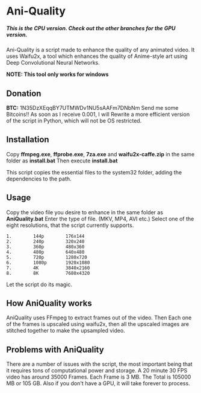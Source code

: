 # Ani-Quality

##### This is the CPU version. Check out the other branches for the GPU version.

Ani-Quality is a script made to enhance the quality of any animated video. It uses Waifu2x, a tool which enhances the quality of Anime-style art using Deep Convolutional Neural Networks.

**NOTE: This tool only works for windows**

## Donation
**BTC:** 1N35DzXEqqBY7UTMWDv1NU5sAAFm7DNbNm
Send me some Bitcoins!!
As soon as I receive 0.001, I will Rewrite a more efficient version of the script in Python, which will not be OS restricted.

## Installation
Copy **ffmpeg.exe**, **ffprobe.exe**, **7za.exe** and **waifu2x-caffe.zip** in the same folder as **install.bat**
Then execute **install.bat**

This script copies the essential files to the system32 folder, adding the dependencies to the path.

## Usage
Copy the video file you desire to enhance in the same folder as **AniQuality.bat**
Enter the type of file. (MKV, MP4, AVI etc.)
Select one of the eight resolutions, that the script currently supports.
```
1.        144p        176x144
2.        240p        320x240
3.        360p        480x360
4.        480p        640x480
5.        720p        1280x720
6.        1080p       1920x1080
7.        4K          3840x2160
8.        8K          7680x4320
```
Let the script do its magic.

## How AniQuality works
AniQuality uses FFmpeg to extract frames out of the video. Then Each one of the frames is upscaled using waifu2x, then all the upscaled images are stitched together to make the upsampled video.

## Problems with AniQuality
There are a number of issues with the script, the most important being that it requires tons of computational power and storage. A 20 minute 30 FPS video has around 35000 Frames. Each Frame is 3 MB. The Total is 105000 MB or 105 GB. Also if you don't have a GPU, it will take forever to process.

